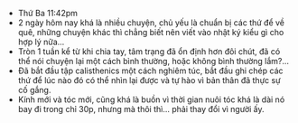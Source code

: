 - Thứ Ba 11:42pm
- 2 ngày hôm nay khá là nhiều chuyện, chủ yếu là chuẩn bị các thứ để về quê, những chuyện khác thì chẳng biết nên viết vào nhật ký kiểu gì cho hợp lý nữa...
- Tròn 1 tuần kể từ khi chia tay, tâm trạng đã ổn định hơn đôi chút, đã có thể nói chuyện lại một cách bình thường, hoặc không bình thường lắm?...
- Đã bắt đầu tập calisthenics một cách nghiêm túc, bắt đầu ghi chép các thứ để lúc nào đó có thể nhìn lại được và tự hào vì bản thân đã thực sự cố gắng.
- Kính mới và tóc mới, cũng khá là buồn vì thời gian nuôi tóc khá là dài nó bay đi trong chỉ 30p, nhưng mà thôi thì... phải thay đổi vì người ấy.